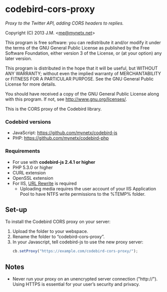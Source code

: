 codebird-cors-proxy
===================
*Proxy to the Twitter API, adding CORS headers to replies.*

Copyright (C) 2013 J.M. &lt;me@mynetx.net&gt;

This program is free software: you can redistribute it and/or modify
it under the terms of the GNU General Public License as published by
the Free Software Foundation, either version 3 of the License, or
(at your option) any later version.

This program is distributed in the hope that it will be useful,
but WITHOUT ANY WARRANTY; without even the implied warranty of
MERCHANTABILITY or FITNESS FOR A PARTICULAR PURPOSE.  See the
GNU General Public License for more details.

You should have received a copy of the GNU General Public License
along with this program.  If not, see <http://www.gnu.org/licenses/>.


This is the CORS proxy of the Codebird library.

### Codebird versions

- JavaScript: https://github.com/mynetx/codebird-js
- PHP: https://github.com/mynetx/codebird-php

### Requirements

- For use with **codebird-js 2.4.1 or higher**
- PHP 5.3.0 or higher
- CURL extension
- OpenSSL extension
- For IIS, [URL Rewrite](http://www.iis.net/downloads/microsoft/url-rewrite) is required
  - Uploading media requires the user account of your IIS Application Pool
    to have NTFS write permissions to the %TEMP% folder.

Set-up
------

To install the Codebird CORS proxy on your server:

1. Upload the folder to your webspace.
2. Rename the folder to “codebird-cors-proxy”.
3. In your Javascript, tell codebird-js to use the new proxy server:
    ```javascript
    cb.setProxy("https://example.com/codebird-cors-proxy/");
    ```

Notes
-----

- Never run your proxy on an unencrypted server connection ("http://").
  Using HTTPS is essential for your user’s security and privacy.
